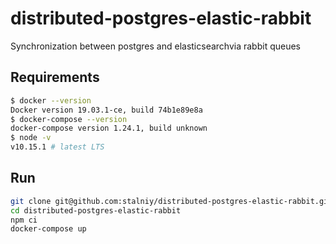 # distributed-postgres-elastic-rabbit

Synchronization between postgres and elasticsearchvia rabbit queues

## Requirements

```sh
$ docker --version
Docker version 19.03.1-ce, build 74b1e89e8a
$ docker-compose --version
docker-compose version 1.24.1, build unknown
$ node -v 
v10.15.1 # latest LTS
```

## Run

```sh
git clone git@github.com:stalniy/distributed-postgres-elastic-rabbit.git
cd distributed-postgres-elastic-rabbit
npm ci
docker-compose up
```

